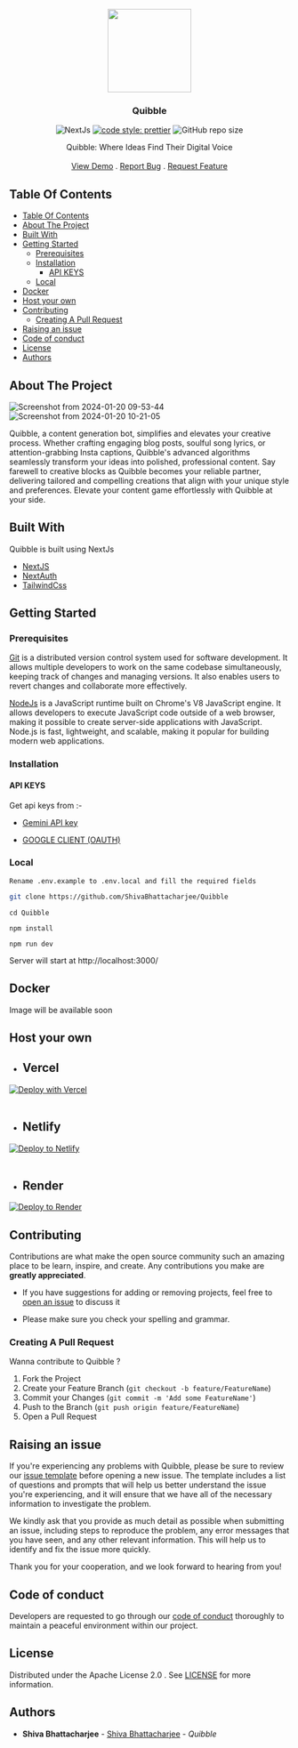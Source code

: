 <a href="https://github.com/ShivaBhattacharjee/Quibble">
<p align="center">
  <img src="https://github.com/ShivaBhattacharjee/Quibble/assets/95211406/44e6dddd-1d56-46b8-9d31-707f91e78883" height="150px"/>
  </a>
<br/>
  <h3 align="center">Quibble</h3>


<div align="center" >

![NextJs](https://img.shields.io/badge/next.js-000000?style=for-the-badge&logo=nextdotjs&logoColor=white)
[![code style: prettier](https://img.shields.io/badge/code_style-prettier-ff69b4.svg?style=flat-square)](https://github.com/prettier/prettier)
![GitHub repo size](https://img.shields.io/github/repo-size/shivabhattacharjee/Quibble)


  </div>
  <p align="center">
    Quibble: Where Ideas Find Their Digital Voice
    <br/>
    <br/>
    <a href="https://quibbleai.vercel.app/">View Demo</a>
    .
    <a href="https://github.com/ShivaBhattacharjee/Quibble/issues">Report Bug</a>
    .
    <a href="https://github.com/ShivaBhattacharjee/Quibble/issues">Request Feature</a>
  </p>
</p>



## Table Of Contents

- [Table Of Contents](#table-of-contents)
- [About The Project](#about-the-project)
- [Built With](#built-with)
- [Getting Started](#getting-started)
  - [Prerequisites](#prerequisites)
  - [Installation](#installation)
    - [API KEYS](#api-keys)
  - [Local](#local)
- [Docker](#docker)
- [Host your own](#host-your-own)
- [Contributing](#contributing)
  - [Creating A Pull Request](#creating-a-pull-request)
- [Raising an issue](#raising-an-issue)
- [Code of conduct](#code-of-conduct)
- [License](#license)
- [Authors](#authors)

## About The Project
![Screenshot from 2024-01-20 09-53-44](https://github.com/ShivaBhattacharjee/Quibble/assets/95211406/914f6d78-9707-42c1-b4f4-20aeef5ca987)
![Screenshot from 2024-01-20 10-21-05](https://github.com/ShivaBhattacharjee/Quibble/assets/95211406/897d4339-4781-4736-9300-ac1604c48a28)

Quibble, a content generation bot, simplifies and elevates your creative process. Whether crafting engaging blog posts, soulful song lyrics, or attention-grabbing Insta captions, Quibble's advanced algorithms seamlessly transform your ideas into polished, professional content. Say farewell to creative blocks as Quibble becomes your reliable partner, delivering tailored and compelling creations that align with your unique style and preferences. Elevate your content game effortlessly with Quibble at your side.

## Built With

Quibble is built using NextJs 

* [NextJS](https://nextjs.org)
* [NextAuth](https://next-auth.js.org/)
* [TailwindCss](https://tailwindcss.com/)



## Getting Started


### Prerequisites

<a href="https://git-scm.com/downloads" >Git</a> is a distributed version control system used for software development. It allows multiple developers to work on the same codebase simultaneously, keeping track of changes and managing versions. It also enables users to revert changes and collaborate more effectively.

<a href="https://nodejs.org/en/download/">NodeJs</a> is a JavaScript runtime built on Chrome's V8 JavaScript engine. It allows developers to execute JavaScript code outside of a web browser, making it possible to create server-side applications with JavaScript. Node.js is fast, lightweight, and scalable, making it popular for building modern web applications.


### Installation
#### API KEYS 
Get api keys from :-
- [Gemini API key](https://makersuite.google.com/app/apikey)

- [GOOGLE CLIENT (OAUTH)](https://console.cloud.google.com/)
### Local
```Rename .env.example to .env.local and fill the required fields```
```bash
git clone https://github.com/ShivaBhattacharjee/Quibble
```
```
cd Quibble
```
```
npm install
```
```
npm run dev
```
Server will start at http://localhost:3000/


## Docker 
Image will be available soon

## Host your own
* ## Vercel

[![Deploy with Vercel](https://vercel.com/button)](https://vercel.com/new/clone?repository-url=https%3A%2F%2Fgithub.com%2FShivaBhattacharjee%2FQuibble)
<br/>
<br/>

* ## Netlify

[![Deploy to Netlify](https://www.netlify.com/img/deploy/button.svg)](https://app.netlify.com/start/deploy?repository=https://github.com/ShivaBhattacharjee/Quibble)
<br/>
<br/>

* ## Render

[![Deploy to Render](https://render.com/images/deploy-to-render-button.svg)](https://render.com/deploy?repo=https://github.com/ShivaBhattacharjee/Quibble)

## Contributing

Contributions are what make the open source community such an amazing place to be learn, inspire, and create. Any contributions you make are **greatly appreciated**.
* If you have suggestions for adding or removing projects, feel free to [open an issue](https://github.com/ShivaBhattacharjee/Quibble/issues) to discuss it

* Please make sure you check your spelling and grammar.

### Creating A Pull Request

Wanna contribute to Quibble ?

1. Fork the Project
2. Create your Feature Branch (`git checkout -b feature/FeatureName`)
3. Commit your Changes (`git commit -m 'Add some FeatureName'`)
4. Push to the Branch (`git push origin feature/FeatureName`)
5. Open a Pull Request


## Raising an issue

If you're experiencing any problems with Quibble, please be sure to review our [issue template](https://github.com/ShivaBhattacharjee/Quibble/tree/main/.github/ISSUE_TEMPLATE) before opening a new issue. The template includes a list of questions and prompts that will help us better understand the issue you're experiencing, and it will ensure that we have all of the necessary information to investigate the problem.

We kindly ask that you provide as much detail as possible when submitting an issue, including steps to reproduce the problem, any error messages that you have seen, and any other relevant information. This will help us to identify and fix the issue more quickly.

Thank you for your cooperation, and we look forward to hearing from you!

## Code of conduct

Developers are requested to go through our <a href="https://github.com/ShivaBhattacharjee/Quibble/blob/main/CODE_OF_CONDUCT.md">code of conduct</a> thoroughly to maintain a peaceful environment within our project.

## License

Distributed under the Apache License 2.0 . See [LICENSE](https://github.com/ShivaBhattacharjee/Quibble/blob/main/LICENSE) for more information.


## Authors

* **Shiva Bhattacharjee** - [Shiva Bhattacharjee](https://github.com/ShivaBhattacharjee) - *Quibble*
